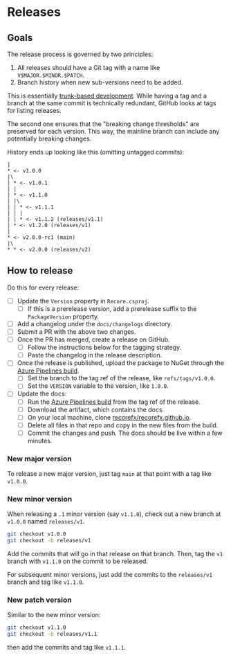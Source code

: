 # Releases

## Goals

The release process is governed by two principles:
1. All releases should have a Git tag with a name like `V$MAJOR.$MINOR.$PATCH`.
1. Branch history when new sub-versions need to be added.

This is essentially [trunk-based development](https://trunkbaseddevelopment.com).
While having a tag and a branch at the same commit is technically redundant,
GitHub looks at tags for listing releases.

The second one ensures that the "breaking change thresholds" are preserved for each version.
This way, the mainline branch can include any potentially breaking changes.

History ends up looking like this (omitting untagged commits):

```
|
* <- v1.0.0
|\
| * <- v1.0.1
| |
| * <- v1.1.0
| |\
| | * <- v1.1.1
| | |
| | * <- v1.1.2 (releases/v1.1)
| * <- v1.2.0 (releases/v1)
|
* <- v2.0.0-rc1 (main)
|\
* * <- v2.0.0 (releases/v2)
```

## How to release

Do this for every release:
- [ ] Update the `Version` property in `Recore.csproj`.
    - [ ] If this is a prerelease version, add a prerelease suffix to the `PackageVersion` property.
- [ ] Add a changelog under the `docs/changelogs` directory.
- [ ] Submit a PR with the above two changes.
- [ ] Once the PR has merged, create a release on GitHub.
    - [ ] Follow the instructions below for the tagging strategy.
    - [ ] Paste the changelog in the release description.
- [ ] Once the release is published, upload the package to NuGet through the [Azure Pipelines build](https://dev.azure.com/briancristante/RecoreFX/_build?definitionId=13).
    - [ ] Set the branch to the tag ref of the release, like `refs/tags/v1.0.0`.
    - [ ] Set the `VERSION` variable to the version, like `1.0.0`.
- [ ] Update the docs:
    - [ ] Run the [Azure Pipelines build](https://dev.azure.com/briancristante/RecoreFX/_build?definitionId=14) from the tag ref of the release.
    - [ ] Download the artifact, which contains the docs.
    - [ ] On your local machine, clone [recorefx/recorefx.github.io](https://github.com/recorefx/recorefx.github.io).
    - [ ] Delete all files in that repo and copy in the new files from the build.
    - [ ] Commit the changes and push. The docs should be live within a few minutes.

### New major version

To release a new major version, just tag `main` at that point with a tag like `v1.0.0`.

### New minor version

When releasing a `.1` minor version (say `v1.1.0`), check out a new branch at `v1.0.0` named `releases/v1`.

```bash
git checkout v1.0.0
git checkout -b releases/v1
```

Add the commits that will go in that release on that branch.
Then, tag the `v1` branch with `v1.1.0` on the commit to be released.

For subsequent minor versions, just add the commits to the `releases/v1` branch and tag like `v1.1.0`.

### New patch version

Similar to the new minor version:

```bash
git checkout v1.1.0
git checkout -b releases/v1.1
```

then add the commits and tag like `v1.1.1`.